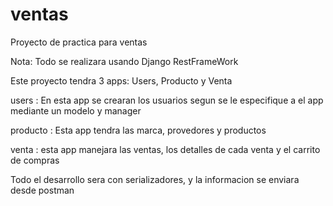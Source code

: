 # ventas
Proyecto de practica para ventas

Nota: Todo se realizara usando Django RestFrameWork

Este proyecto tendra 3 apps: Users, Producto y Venta

users : En esta app se crearan los usuarios segun se le especifique a el app mediante un modelo y manager

producto : Esta app tendra las marca, provedores y productos

venta : esta app manejara las ventas, los detalles de cada venta y el carrito de compras

Todo el desarrollo sera con serializadores, y la informacion se enviara desde postman